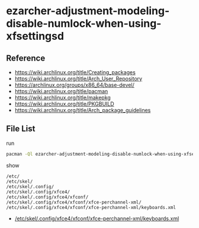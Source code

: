 
# ezarcher-adjustment-modeling-disable-numlock-when-using-xfsettingsd


## Reference

* https://wiki.archlinux.org/title/Creating_packages
* https://wiki.archlinux.org/title/Arch_User_Repository
* https://archlinux.org/groups/x86_64/base-devel/
* https://wiki.archlinux.org/title/pacman
* https://wiki.archlinux.org/title/makepkg
* https://wiki.archlinux.org/title/PKGBUILD
* https://wiki.archlinux.org/title/Arch_package_guidelines


## File List

run

``` sh
pacman -Ql ezarcher-adjustment-modeling-disable-numlock-when-using-xfsettingsd -q
```

show

```
/etc/
/etc/skel/
/etc/skel/.config/
/etc/skel/.config/xfce4/
/etc/skel/.config/xfce4/xfconf/
/etc/skel/.config/xfce4/xfconf/xfce-perchannel-xml/
/etc/skel/.config/xfce4/xfconf/xfce-perchannel-xml/keyboards.xml
```


* [/etc/skel/.config/xfce4/xfconf/xfce-perchannel-xml/keyboards.xml](asset/overlay/etc/skel/.config/xfce4/xfconf/xfce-perchannel-xml/keyboards.xml)

